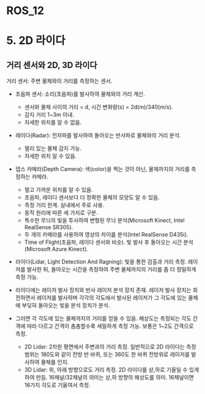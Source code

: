 ROS_12
=======

# 5. 2D 라이다
## 거리 센서와 2D, 3D 라이다

거리 센서: 주변 물체와의 거리를 측정하는 센서.

  - 초음파 센서: 소리(초음파)를 발사하여 물체와의 거리 계산.
    - 센서와 물체 사이의 거리 = d, 시간 변화량(s) = 2d(m)/340(m/s).
    - 감지 거리 1~3m 이내.
    - 자세한 위치를 알 수 없음.
    
  - 레이다(Radar): 전자파를 발사하여 돌아오는 반사파로 물체와의 거리 분석.
    - 멀리 있는 물체 감지 가능.
    - 자세한 위치 알 수 있음.
    
  - 뎁스 카메라(Depth Camera): 색(color)을 찍는 것이 아닌, 물체까지의 거리를 측정하는 카메라.
    - 멀고 가까운 위치를 알 수 있음.
    - 초음파, 레이다 센서보다 더 정확한 물체의 모양도 알 수 있음.
    - 측정 거리 한계. 실내에서 주로 사용.
    - 동작 원리에 따른 세 가지로 구분.
     * 특수한 무늬의 빛을 투사하여 변형된 무늬 분석(Microsoft Kinect, Intel RealSense SR305).
     * 두 개의 카메라를 사용하여 영상의 차이를 분석(Intel RealSense D435i).
     * Time of Flight(초음파, 레이다 센서와 비슷). 빛 발사 후 돌아오는 시간 분석(Microsoft Azure Kinect).
  
  - 라이다(Lidar, Light Detection And Ragning): 빛을 통한 검출과 거리 측정. 레이저를 발사한 뒤, 돌아오는 시간을 측정하여 주변 물체까지의 거리를 좀 더 정밀하게 측정 가능.
  - 라이다에는 레이저 발사 장치와 반사 레이저 분석 장치 존재. 레이저 발사 장치는 회전하면서 레이저를 발사하며 각각의 각도에서 발사된 레이저가 그 각도에 있는 물체에 부딪혀 돌아오는 빛을 분석 장치가 분석.
  - 그러면 각 각도에 있는 물체까지의 거리를 얻을 수 있음. 해상도는 측정되는 각도 간격에 따라 다르고 간격이 촘촘할수록 세밀하게 측정 가능. 보통은 1~2도 간격으로 측정.
    - 2D Lidar: 2차원 평면에서 주변과의 거리 측정. 일반적으로 2D 라이다는 측정범위는 180도와 같이 전방 반 바퀴, 또는 360도 한 바퀴 전방위로 레이저를 발사하여 물체를 인지.
    - 3D Lidar: 위, 아래 방향으로도 거리 측정. 2D 라이다를 상,하로 기울일 수 있게 하여 만듬. 16채널/32채널의 의미는 상,하 방향의 해상도를 의미. 16채널이면 16가지 각도로 기울여서 측정.
